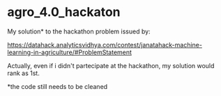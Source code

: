 # agro_4.0_hackaton

My solution* to the hackathon problem issued by:

https://datahack.analyticsvidhya.com/contest/janatahack-machine-learning-in-agriculture/#ProblemStatement

Actually, even if i didn't partecipate at the hackathon, my solution would rank as 1st.

*the code still needs to be cleaned
